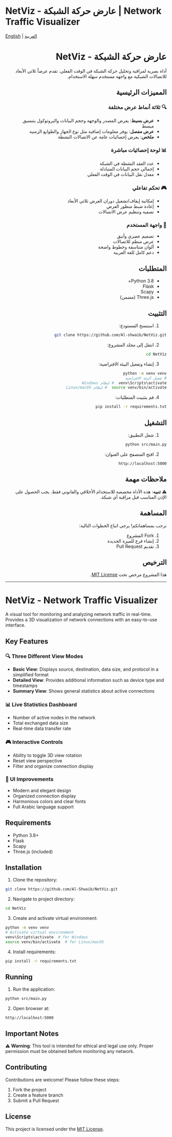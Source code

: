 # NetViz - عارض حركة الشبكة | Network Traffic Visualizer

[English](#english) | [العربية](#arabic)

<div dir="rtl">

# <a name="arabic"></a>عارض حركة الشبكة - NetViz

أداة بصرية لمراقبة وتحليل حركة الشبكة في الوقت الفعلي. تقدم عرضاً ثلاثي الأبعاد للاتصالات الشبكية مع واجهة مستخدم سهلة الاستخدام.

## المميزات الرئيسية

### 🔍 ثلاثة أنماط عرض مختلفة
- **عرض بسيط**: يعرض المصدر والوجهة وحجم البيانات والبروتوكول بتنسيق مبسط
- **عرض مفصل**: يوفر معلومات إضافية مثل نوع الجهاز والطوابع الزمنية
- **ملخص**: يعرض إحصائيات عامة عن الاتصالات النشطة

### 📊 لوحة إحصائيات مباشرة
- عدد العقد النشطة في الشبكة
- إجمالي حجم البيانات المتبادلة
- معدل نقل البيانات في الوقت الفعلي

### 🎮 تحكم تفاعلي
- إمكانية إيقاف/تشغيل دوران العرض ثلاثي الأبعاد
- إعادة ضبط منظور العرض
- تصفية وتنظيم عرض الاتصالات

### 🎯  واجهة المستخدم
- تصميم عصري وأنيق
- عرض منظم للاتصالات
- ألوان متناسقة وخطوط واضحة
- دعم كامل للغة العربية

## المتطلبات

- Python 3.8+
- Flask
- Scapy
- Three.js (مضمن)

## التثبيت

1. استنسخ المستودع:
```bash
git clone https://github.com/Al-shwaib/NetViz.git
```

2. انتقل إلى مجلد المشروع:
```bash
cd NetViz
```

3. إنشاء وتفعيل البيئة الافتراضية:
```bash
python -m venv venv
# تفعيل البيئة الافتراضية
venv\Scripts\activate  # لنظام Windows
source venv/bin/activate  # لنظام Linux/macOS
```

4. قم بتثبيت المتطلبات:
```bash
pip install -r requirements.txt
```

## التشغيل

1. شغل التطبيق:
```bash
python src/main.py
```

2. افتح المتصفح على العنوان:
```
http://localhost:5000
```

## ملاحظات مهمة

⚠️ **تنبيه**: هذه الأداة مخصصة للاستخدام الأخلاقي والقانوني فقط. يجب الحصول على الإذن المناسب قبل مراقبة أي شبكة.

## المساهمة

نرحب بمساهماتكم! يرجى اتباع الخطوات التالية:
1. Fork المشروع
2. إنشاء فرع للميزة الجديدة
3. تقديم Pull Request

## الترخيص

هذا المشروع مرخص تحت [MIT License](LICENSE).

</div>

---

# <a name="english"></a>NetViz - Network Traffic Visualizer

A visual tool for monitoring and analyzing network traffic in real-time. Provides a 3D visualization of network connections with an easy-to-use interface.

## Key Features

### 🔍 Three Different View Modes
- **Basic View**: Displays source, destination, data size, and protocol in a simplified format
- **Detailed View**: Provides additional information such as device type and timestamps
- **Summary View**: Shows general statistics about active connections

### 📊 Live Statistics Dashboard
- Number of active nodes in the network
- Total exchanged data size
- Real-time data transfer rate

### 🎮 Interactive Controls
- Ability to toggle 3D view rotation
- Reset view perspective
- Filter and organize connection display

### 🎯 UI Improvements
- Modern and elegant design
- Organized connection display
- Harmonious colors and clear fonts
- Full Arabic language support

## Requirements

- Python 3.8+
- Flask
- Scapy
- Three.js (included)

## Installation

1. Clone the repository:
```bash
git clone https://github.com/Al-Shwaib/NetViz.git
```

2. Navigate to project directory:
```bash
cd NetViz
```

3. Create and activate virtual environment:
```bash
python -m venv venv
# Activate virtual environment
venv\Scripts\activate  # for Windows
source venv/bin/activate  # for Linux/macOS
```

4. Install requirements:
```bash
pip install -r requirements.txt
```

## Running

1. Run the application:
```bash
python src/main.py
```

2. Open browser at:
```
http://localhost:5000
```

## Important Notes

⚠️ **Warning**: This tool is intended for ethical and legal use only. Proper permission must be obtained before monitoring any network.

## Contributing

Contributions are welcome! Please follow these steps:
1. Fork the project
2. Create a feature branch
3. Submit a Pull Request

## License

This project is licensed under the [MIT License](LICENSE).

